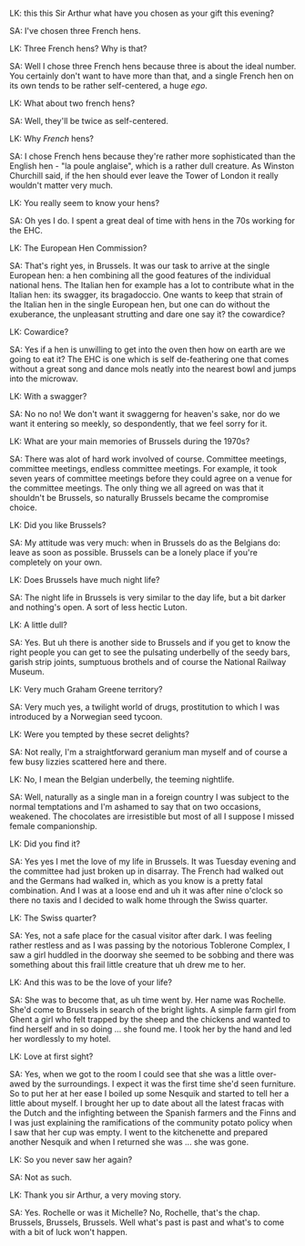 LK: this this Sir Arthur what have you chosen as your gift this evening?

SA: I've chosen three French hens.

LK: Three French hens? Why is that?

SA: Well I chose three French hens because three is about the ideal number. You certainly don't want to have more than that, and a single French hen on its own tends to be rather self-centered, a huge *ego*.

LK: What about two french hens?

SA: Well, they'll be twice as self-centered.

LK: Why *French* hens?

SA: I chose French hens because they're rather more sophisticated than the English hen - "la poule anglaise", which is a rather dull creature. As Winston Churchill said, if the hen should ever leave the Tower of London it really wouldn't matter very much.

LK: You really seem to know your hens?

SA: Oh yes I do. I spent a great deal of time with hens in the 70s working for the EHC.

LK: The European Hen Commission?

SA: That's right yes, in Brussels. It was our task to arrive at the single European hen: a hen combining all the good features of the individual national hens. The Italian hen for example has a lot to contribute what in
the Italian hen: its swagger, its bragadoccio. One wants to keep that strain of the Italian hen in the single European hen, but one can do without the exuberance, the unpleasant strutting and dare one say it? the cowardice?

LK: Cowardice?

SA: Yes if a hen is unwilling to get into the oven then how on earth are we going to eat it? The EHC is one which is self de-feathering one that comes without a great song and dance mols neatly into the nearest bowl and jumps into the microwav.

LK: With a swagger?

SA: No no no! We don't want it swaggerng for heaven's sake, nor do we want it entering so meekly, so despondently, that we feel sorry for it.

LK: What are your main memories of Brussels during the 1970s?

SA: There was alot of hard work involved of course. Committee meetings, committee meetings, endless committee meetings. For example, it took seven years of committee meetings before they could agree on a venue for the committee meetings. The only thing we all agreed on was that it shouldn't be Brussels, so naturally Brussels became the compromise choice.

LK: Did you like Brussels?

SA: My attitude was very much: when in Brussels do as the Belgians do: leave as soon as possible. Brussels can be a lonely place if you're completely on your own.

LK: Does Brussels have much night life?

SA: The night life in Brussels is very similar to the day life, but a bit darker and nothing's open. A sort of less hectic Luton.

LK: A little dull?

SA: Yes. But uh there is another side to Brussels and if you get to know the right people you can get to see the pulsating underbelly of the seedy bars, garish strip joints, sumptuous brothels and of course the National Railway Museum.

LK: Very much Graham Greene territory?

SA: Very much yes, a twilight world of drugs, prostitution to which I was introduced by a Norwegian seed tycoon.

LK: Were you tempted by these secret delights?

SA: Not really, I'm a straightforward geranium man myself and of course a few busy lizzies scattered here and there.

LK: No, I mean the Belgian underbelly, the teeming nightlife.

SA: Well, naturally as a single man in a foreign country I was subject to the normal temptations and I'm ashamed to say that on two occasions, weakened. The chocolates are irresistible but most of
all I suppose I missed female companionship.

LK: Did you find it?

SA: Yes yes I met the love of my life in Brussels. It was Tuesday evening and the committee had just broken up in disarray. The French had walked out and the Germans had walked in, which as you know is a pretty fatal combination. And I was at a loose end and uh it was after nine o'clock so there no taxis and I decided to walk home through the Swiss quarter.

LK: The Swiss quarter?

SA: Yes, not a safe place for the casual visitor after dark. I was feeling rather restless and as I was passing by the notorious Toblerone Complex, I saw a girl huddled in the doorway she seemed to be sobbing and there was something about this frail little creature that uh drew me to her.

LK: And this was to be the love of your life?

SA: She was to become that, as uh time went by. Her name was Rochelle. She'd come to Brussels in search of the bright lights. A simple farm girl from Ghent a girl who felt trapped by the sheep and the chickens and wanted to find herself and in so doing ... she found me. I took her by the hand and led her wordlessly to my hotel.

LK: Love at first sight?

SA: Yes, when we got to the room I could see that she was a little over-awed by the surroundings. I expect it was the first time she'd seen furniture. So to put her at her ease I boiled up some Nesquik and started to tell her a little about myself. I brought her up to date about all the latest fracas with the Dutch and the infighting between the Spanish farmers and the Finns and I was just explaining the ramifications of the community potato policy when I saw that her cup was empty. I went to the kitchenette and prepared another Nesquik and when I returned she was ... she was gone.

LK: So you never saw her again?

SA: Not as such.

LK: Thank you sir Arthur, a very moving story.

SA: Yes. Rochelle or was it Michelle? No, Rochelle, that's the chap. Brussels, Brussels, Brussels. Well what's past is past and what's to come with a bit of luck won't happen.
